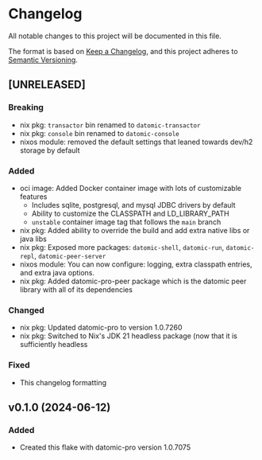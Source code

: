 # Changelog

All notable changes to this project will be documented in this file.

The format is based on [Keep a Changelog](https://keepachangelog.com/en/1.1.0/),
and this project adheres to [Semantic Versioning](https://semver.org/spec/v2.0.0.html).

## [UNRELEASED]

### Breaking

- nix pkg: `transactor` bin renamed to `datomic-transactor`
- nix pkg: `console` bin renamed to `datomic-console`
- nixos module: removed the default settings that leaned towards dev/h2 storage by default

### Added

- oci image: Added Docker container image with lots of customizable features
   - Includes sqlite, postgresql, and mysql JDBC drivers by default
   - Ability to customize the CLASSPATH and LD_LIBRARY_PATH
   - `unstable` container image tag that follows the `main` branch
- nix pkg: Added ability to override the build and add extra native libs or java libs
- nix pkg: Exposed more packages: `datomic-shell`, `datomic-run`, `datomic-repl`, `datomic-peer-server`
- nixos module: You can now configure: logging, extra classpath entries, and extra java options.
- nix pkg: Added datomic-pro-peer package which is the datomic peer library with all of its dependencies

### Changed

- nix pkg: Updated datomic-pro to version 1.0.7260
- nix pkg: Switched to Nix's JDK 21 headless package (now that it is sufficiently headless

### Fixed

- This changelog formatting

## v0.1.0 (2024-06-12)


### Added

- Created this flake with datomic-pro version 1.0.7075
